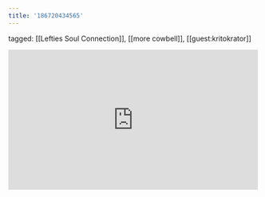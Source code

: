 ```yaml
---
title: '186720434565'
---
```

tagged: [[Lefties Soul Connection]], [[more cowbell]], [[guest:kritokrator]]
<iframe allow="accelerometer; autoplay; clipboard-write; encrypted-media; gyroscope; picture-in-picture" allowfullscreen="" frameborder="0" height="281" id="youtube_iframe" src="https://www.youtube.com/embed/4OR96b--NPU?feature=oembed&amp;enablejsapi=1&amp;origin=https://safe.txmblr.com&amp;wmode=opaque" width="500"></iframe>